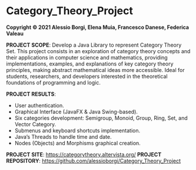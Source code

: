 # Category_Theory_Project

**Copyright © 2021 Alessio Borgi, Elena Muia, Francesco Danese, Federica Valeau**

**PROJECT SCOPE**: Develop a Java Library to represent Category Theory Set. This project consists in an exploration of category theory concepts and their applications in computer science and mathematics, providing implementations, examples, and explanations of key category theory principles, making abstract mathematical ideas more accessible. Ideal for students, researchers, and developers interested in the theoretical foundations of programming and logic.
 
**PROJECT RESULTS**:
- User authentication.
- Graphical Interface (JavaFX & Java Swing-based).
- Six categories development: Semigroup, Monoid, Group, Ring, Set, and Vector Category. 
- Submenus and keyboard shortcuts implementation. 
- Java’s Threads to handle time and date.
- Nodes (Objects) and Morphisms graphical creation. 

**PROJECT SITE**: https://categorytheory.altervista.org/
**PROJECT REPOSITORY**: https://github.com/alessioborgi/Category_Theory_Project

